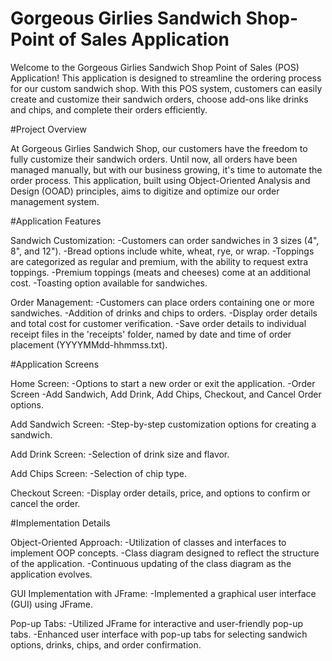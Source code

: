 # Gorgeous Girlies Sandwich Shop- Point of Sales Application
Welcome to the Gorgeous Girlies Sandwich Shop Point of Sales (POS) Application! This application is designed to streamline the ordering process for our custom sandwich shop. With this POS system, customers can easily create and customize their sandwich orders, choose add-ons like drinks and chips, and complete their orders efficiently.

#Project Overview

At Gorgeous Girlies Sandwich Shop, our customers have the freedom to fully customize their sandwich orders. Until now, all orders have been managed manually, but with our business growing, it's time to automate the order process. This application, built using Object-Oriented Analysis and Design (OOAD) principles, aims to digitize and optimize our order management system.

#Application Features


Sandwich Customization:
-Customers can order sandwiches in 3 sizes (4", 8", and 12").
-Bread options include white, wheat, rye, or wrap.
-Toppings are categorized as regular and premium, with the ability to request extra toppings.
-Premium toppings (meats and cheeses) come at an additional cost.
-Toasting option available for sandwiches.

Order Management:
-Customers can place orders containing one or more sandwiches.
-Addition of drinks and chips to orders.
-Display order details and total cost for customer verification.
-Save order details to individual receipt files in the 'receipts' folder, named by date and time of order placement (YYYYMMdd-hhmmss.txt).

#Application Screens


Home Screen:
-Options to start a new order or exit the application.
-Order Screen
-Add Sandwich, Add Drink, Add Chips, Checkout, and Cancel Order options.

Add Sandwich Screen:
-Step-by-step customization options for creating a sandwich.

Add Drink Screen:
-Selection of drink size and flavor.

Add Chips Screen:
-Selection of chip type.

Checkout Screen:
-Display order details, price, and options to confirm or cancel the order.


#Implementation Details


Object-Oriented Approach:
-Utilization of classes and interfaces to implement OOP concepts.
-Class diagram designed to reflect the structure of the application.
-Continuous updating of the class diagram as the application evolves.

GUI Implementation with JFrame:
-Implemented a graphical user interface (GUI) using JFrame.

Pop-up Tabs:
-Utilized JFrame for interactive and user-friendly pop-up tabs.
-Enhanced user interface with pop-up tabs for selecting sandwich options, drinks, chips, and order confirmation.
